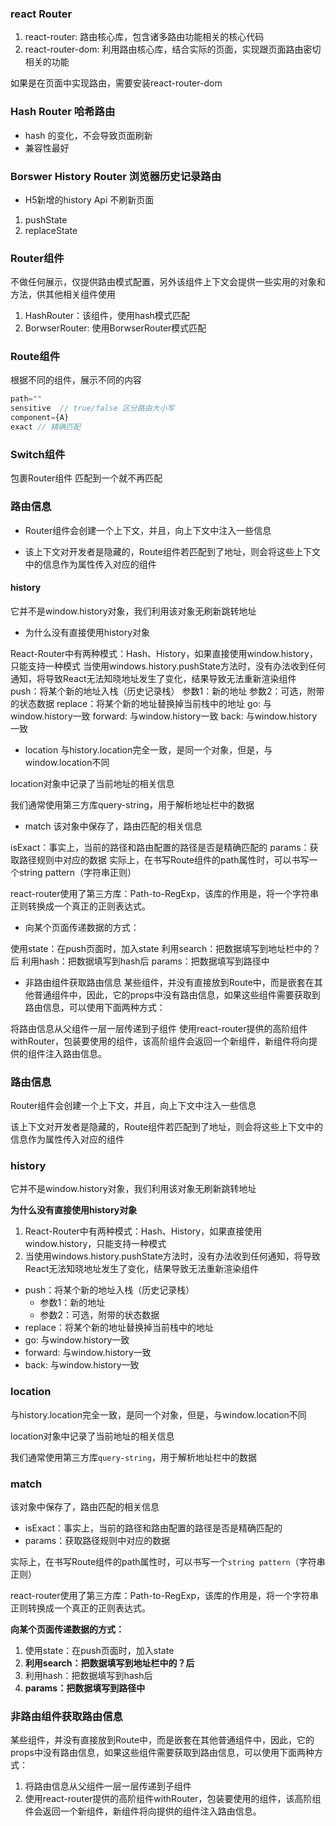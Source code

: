 ### react Router
1. react-router: 路由核心库，包含诸多路由功能相关的核心代码
2. react-router-dom: 利用路由核心库，结合实际的页面，实现跟页面路由密切相关的功能

如果是在页面中实现路由，需要安装react-router-dom

### Hash Router 哈希路由
- hash 的变化，不会导致页面刷新
- 兼容性最好

### Borswer History Router 浏览器历史记录路由
- H5新增的history Api 不刷新页面
1. pushState
2. replaceState

### Router组件
不做任何展示，仅提供路由模式配置，另外该组件上下文会提供一些实用的对象和方法，供其他相关组件使用

1. HashRouter：该组件，使用hash模式匹配
2. BorwserRouter: 使用BorwserRouter模式匹配

### Route组件
根据不同的组件，展示不同的内容
```js
path=""
sensitive  // true/false 区分路由大小写
component={A}
exact // 精确匹配
```

### Switch组件
包裹Router组件 匹配到一个就不再匹配

### 路由信息
- Router组件会创建一个上下文，并且，向上下文中注入一些信息

- 该上下文对开发者是隐藏的，Route组件若匹配到了地址，则会将这些上下文中的信息作为属性传入对应的组件

#### history
它并不是window.history对象，我们利用该对象无刷新跳转地址

- 为什么没有直接使用history对象

React-Router中有两种模式：Hash、History，如果直接使用window.history，只能支持一种模式
当使用windows.history.pushState方法时，没有办法收到任何通知，将导致React无法知晓地址发生了变化，结果导致无法重新渲染组件
push：将某个新的地址入栈（历史记录栈）
参数1：新的地址
参数2：可选，附带的状态数据
replace：将某个新的地址替换掉当前栈中的地址
go: 与window.history一致
forward: 与window.history一致
back: 与window.history一致

- location
与history.location完全一致，是同一个对象，但是，与window.location不同

location对象中记录了当前地址的相关信息

我们通常使用第三方库query-string，用于解析地址栏中的数据

- match
该对象中保存了，路由匹配的相关信息

isExact：事实上，当前的路径和路由配置的路径是否是精确匹配的
params：获取路径规则中对应的数据
实际上，在书写Route组件的path属性时，可以书写一个string pattern（字符串正则）

react-router使用了第三方库：Path-to-RegExp，该库的作用是，将一个字符串正则转换成一个真正的正则表达式。

* 向某个页面传递数据的方式：

使用state：在push页面时，加入state
利用search：把数据填写到地址栏中的？后
利用hash：把数据填写到hash后
params：把数据填写到路径中
- 非路由组件获取路由信息
某些组件，并没有直接放到Route中，而是嵌套在其他普通组件中，因此，它的props中没有路由信息，如果这些组件需要获取到路由信息，可以使用下面两种方式：

将路由信息从父组件一层一层传递到子组件
使用react-router提供的高阶组件withRouter，包装要使用的组件，该高阶组件会返回一个新组件，新组件将向提供的组件注入路由信息。

### 路由信息
Router组件会创建一个上下文，并且，向上下文中注入一些信息

该上下文对开发者是隐藏的，Route组件若匹配到了地址，则会将这些上下文中的信息作为属性传入对应的组件

### history
它并不是window.history对象，我们利用该对象无刷新跳转地址

**为什么没有直接使用history对象**
1. React-Router中有两种模式：Hash、History，如果直接使用window.history，只能支持一种模式
2. 当使用windows.history.pushState方法时，没有办法收到任何通知，将导致React无法知晓地址发生了变化，结果导致无法重新渲染组件

- push：将某个新的地址入栈（历史记录栈）
  - 参数1：新的地址
  - 参数2：可选，附带的状态数据
- replace：将某个新的地址替换掉当前栈中的地址
- go: 与window.history一致
- forward: 与window.history一致
- back: 与window.history一致

### location
与history.location完全一致，是同一个对象，但是，与window.location不同

location对象中记录了当前地址的相关信息

我们通常使用第三方库```query-string```，用于解析地址栏中的数据

### match
该对象中保存了，路由匹配的相关信息
- isExact：事实上，当前的路径和路由配置的路径是否是精确匹配的
- params：获取路径规则中对应的数据

实际上，在书写Route组件的path属性时，可以书写一个```string pattern```（字符串正则）

react-router使用了第三方库：Path-to-RegExp，该库的作用是，将一个字符串正则转换成一个真正的正则表达式。
  
**向某个页面传递数据的方式：**

1. 使用state：在push页面时，加入state
2. **利用search：把数据填写到地址栏中的？后**
3. 利用hash：把数据填写到hash后
4. **params：把数据填写到路径中**

### 非路由组件获取路由信息

某些组件，并没有直接放到Route中，而是嵌套在其他普通组件中，因此，它的props中没有路由信息，如果这些组件需要获取到路由信息，可以使用下面两种方式：

1. 将路由信息从父组件一层一层传递到子组件
2. 使用react-router提供的高阶组件withRouter，包装要使用的组件，该高阶组件会返回一个新组件，新组件将向提供的组件注入路由信息。